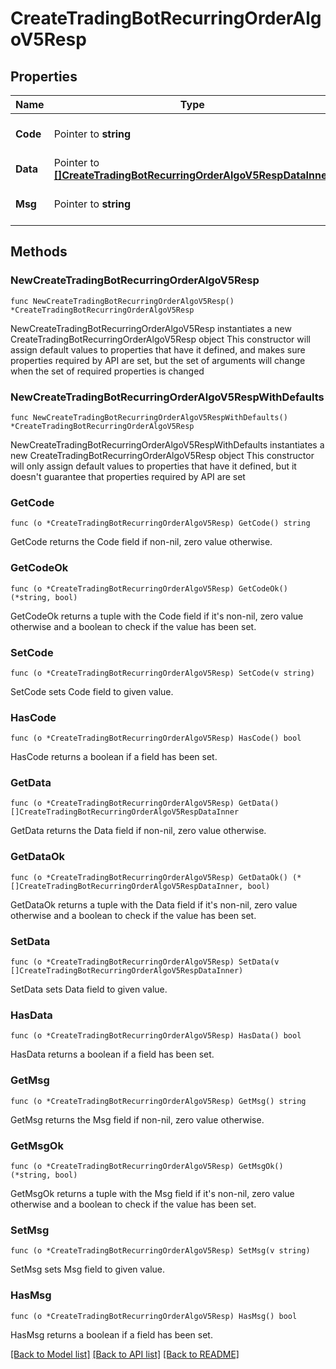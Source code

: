 # CreateTradingBotRecurringOrderAlgoV5Resp

## Properties

Name | Type | Description | Notes
------------ | ------------- | ------------- | -------------
**Code** | Pointer to **string** |  | [optional] [default to ""]
**Data** | Pointer to [**[]CreateTradingBotRecurringOrderAlgoV5RespDataInner**](CreateTradingBotRecurringOrderAlgoV5RespDataInner.md) |  | [optional] 
**Msg** | Pointer to **string** |  | [optional] [default to ""]

## Methods

### NewCreateTradingBotRecurringOrderAlgoV5Resp

`func NewCreateTradingBotRecurringOrderAlgoV5Resp() *CreateTradingBotRecurringOrderAlgoV5Resp`

NewCreateTradingBotRecurringOrderAlgoV5Resp instantiates a new CreateTradingBotRecurringOrderAlgoV5Resp object
This constructor will assign default values to properties that have it defined,
and makes sure properties required by API are set, but the set of arguments
will change when the set of required properties is changed

### NewCreateTradingBotRecurringOrderAlgoV5RespWithDefaults

`func NewCreateTradingBotRecurringOrderAlgoV5RespWithDefaults() *CreateTradingBotRecurringOrderAlgoV5Resp`

NewCreateTradingBotRecurringOrderAlgoV5RespWithDefaults instantiates a new CreateTradingBotRecurringOrderAlgoV5Resp object
This constructor will only assign default values to properties that have it defined,
but it doesn't guarantee that properties required by API are set

### GetCode

`func (o *CreateTradingBotRecurringOrderAlgoV5Resp) GetCode() string`

GetCode returns the Code field if non-nil, zero value otherwise.

### GetCodeOk

`func (o *CreateTradingBotRecurringOrderAlgoV5Resp) GetCodeOk() (*string, bool)`

GetCodeOk returns a tuple with the Code field if it's non-nil, zero value otherwise
and a boolean to check if the value has been set.

### SetCode

`func (o *CreateTradingBotRecurringOrderAlgoV5Resp) SetCode(v string)`

SetCode sets Code field to given value.

### HasCode

`func (o *CreateTradingBotRecurringOrderAlgoV5Resp) HasCode() bool`

HasCode returns a boolean if a field has been set.

### GetData

`func (o *CreateTradingBotRecurringOrderAlgoV5Resp) GetData() []CreateTradingBotRecurringOrderAlgoV5RespDataInner`

GetData returns the Data field if non-nil, zero value otherwise.

### GetDataOk

`func (o *CreateTradingBotRecurringOrderAlgoV5Resp) GetDataOk() (*[]CreateTradingBotRecurringOrderAlgoV5RespDataInner, bool)`

GetDataOk returns a tuple with the Data field if it's non-nil, zero value otherwise
and a boolean to check if the value has been set.

### SetData

`func (o *CreateTradingBotRecurringOrderAlgoV5Resp) SetData(v []CreateTradingBotRecurringOrderAlgoV5RespDataInner)`

SetData sets Data field to given value.

### HasData

`func (o *CreateTradingBotRecurringOrderAlgoV5Resp) HasData() bool`

HasData returns a boolean if a field has been set.

### GetMsg

`func (o *CreateTradingBotRecurringOrderAlgoV5Resp) GetMsg() string`

GetMsg returns the Msg field if non-nil, zero value otherwise.

### GetMsgOk

`func (o *CreateTradingBotRecurringOrderAlgoV5Resp) GetMsgOk() (*string, bool)`

GetMsgOk returns a tuple with the Msg field if it's non-nil, zero value otherwise
and a boolean to check if the value has been set.

### SetMsg

`func (o *CreateTradingBotRecurringOrderAlgoV5Resp) SetMsg(v string)`

SetMsg sets Msg field to given value.

### HasMsg

`func (o *CreateTradingBotRecurringOrderAlgoV5Resp) HasMsg() bool`

HasMsg returns a boolean if a field has been set.


[[Back to Model list]](../README.md#documentation-for-models) [[Back to API list]](../README.md#documentation-for-api-endpoints) [[Back to README]](../README.md)


